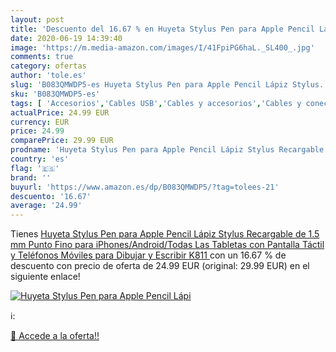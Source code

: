```yaml
---
layout: post
title: 'Descuento del 16.67 % en Huyeta Stylus Pen para Apple Pencil Lápi'
date: 2020-06-19 14:39:40
image: 'https://m.media-amazon.com/images/I/41FpiPG6haL._SL400_.jpg'
comments: true
category: ofertas
author: 'tole.es'
slug: 'B083QMWDP5-es Huyeta Stylus Pen para Apple Pencil Lápiz Stylus...'
sku: 'B083QMWDP5-es'
tags: [ 'Accesorios','Cables USB','Cables y accesorios','Cables y conectores','Informática','apple', ]
actualPrice: 24.99 EUR
currency: EUR
price: 24.99
comparePrice: 29.99 EUR
prodname: 'Huyeta Stylus Pen para Apple Pencil Lápiz Stylus Recargable de 1.5 mm Punto Fino para iPhones/Android/Todas Las Tabletas con Pantalla Táctil y Teléfonos Móviles para Dibujar y Escribir  K811 '
country: 'es'
flag: '🇪🇸'
brand: ''
buyurl: 'https://www.amazon.es/dp/B083QMWDP5/?tag=tolees-21'
descuento: '16.67'
average: '24.99'
---
```


Tienes [Huyeta Stylus Pen para Apple Pencil Lápiz Stylus Recargable de 1.5 mm Punto Fino para iPhones/Android/Todas Las Tabletas con Pantalla Táctil y Teléfonos Móviles para Dibujar y Escribir  K811 ](https://www.amazon.es/dp/B083QMWDP5/?tag=tolees-21) con un 16.67 % de descuento con precio de oferta de 24.99 EUR (original: 29.99 EUR) en el siguiente enlace!

[![Huyeta Stylus Pen para Apple Pencil Lápi](https://m.media-amazon.com/images/I/41FpiPG6haL._SL400_.jpg)](https://www.amazon.es/dp/B083QMWDP5/?tag=tolees-21)

ℹ️:


[🛒 Accede a la oferta!!](https://www.amazon.es/dp/B083QMWDP5/?tag=tolees-21)
